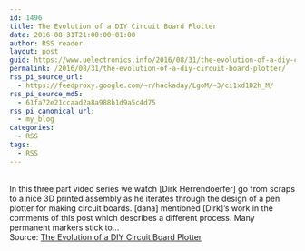 ```yaml
---
id: 1496
title: The Evolution of a DIY Circuit Board Plotter
date: 2016-08-31T21:00:00+01:00
author: RSS reader
layout: post
guid: https://www.uelectronics.info/2016/08/31/the-evolution-of-a-diy-circuit-board-plotter/
permalink: /2016/08/31/the-evolution-of-a-diy-circuit-board-plotter/
rss_pi_source_url:
  - https://feedproxy.google.com/~r/hackaday/LgoM/~3/ci1xd1D2h_M/
rss_pi_source_md5:
  - 61fa72e21ccaad2a8a988b1d9a5c4d75
rss_pi_canonical_url:
  - my_blog
categories:
  - RSS
tags:
  - RSS
---
```

&#013;  
In this three part video series we watch [Dirk Herrendoerfer] go from scraps to a nice 3D printed assembly as he iterates through the design of a pen plotter for making circuit boards. [dana] mentioned [Dirk]’s work in the comments of this post which describes a different process. Many permanent markers stick to…&#013;  
Source: <a href="https://feedproxy.google.com/~r/hackaday/LgoM/~3/ci1xd1D2h_M/" target="_blank">The Evolution of a DIY Circuit Board Plotter</a>
